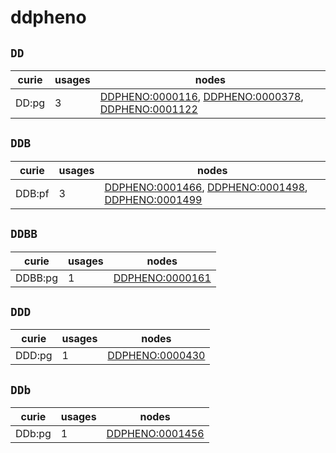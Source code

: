 # ddpheno

## `DD`

| curie   |   usages | nodes                                                                                                                                                                                                   |
|---------|----------|---------------------------------------------------------------------------------------------------------------------------------------------------------------------------------------------------------|
| DD:pg   |        3 | [DDPHENO:0000116](http://purl.obolibrary.org/obo/DDPHENO_0000116), [DDPHENO:0000378](http://purl.obolibrary.org/obo/DDPHENO_0000378), [DDPHENO:0001122](http://purl.obolibrary.org/obo/DDPHENO_0001122) |

## `DDB`

| curie   |   usages | nodes                                                                                                                                                                                                   |
|---------|----------|---------------------------------------------------------------------------------------------------------------------------------------------------------------------------------------------------------|
| DDB:pf  |        3 | [DDPHENO:0001466](http://purl.obolibrary.org/obo/DDPHENO_0001466), [DDPHENO:0001498](http://purl.obolibrary.org/obo/DDPHENO_0001498), [DDPHENO:0001499](http://purl.obolibrary.org/obo/DDPHENO_0001499) |

## `DDBB`

| curie   |   usages | nodes                                                             |
|---------|----------|-------------------------------------------------------------------|
| DDBB:pg |        1 | [DDPHENO:0000161](http://purl.obolibrary.org/obo/DDPHENO_0000161) |

## `DDD`

| curie   |   usages | nodes                                                             |
|---------|----------|-------------------------------------------------------------------|
| DDD:pg  |        1 | [DDPHENO:0000430](http://purl.obolibrary.org/obo/DDPHENO_0000430) |

## `DDb`

| curie   |   usages | nodes                                                             |
|---------|----------|-------------------------------------------------------------------|
| DDb:pg  |        1 | [DDPHENO:0001456](http://purl.obolibrary.org/obo/DDPHENO_0001456) |

